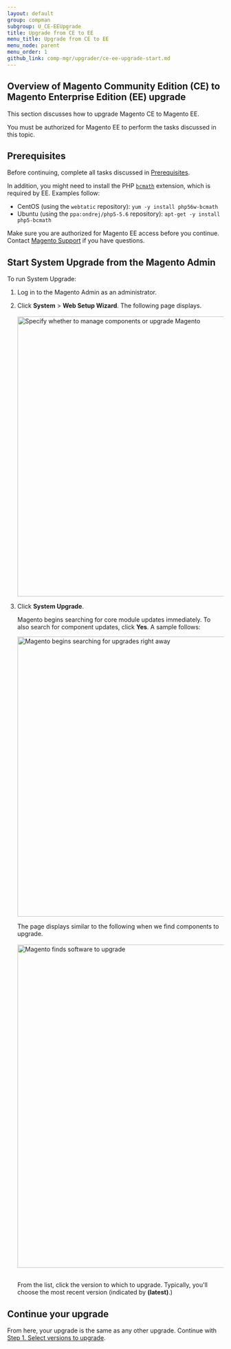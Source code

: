 ```yaml
---
layout: default 
group: compman
subgroup: U_CE-EEUpgrade
title: Upgrade from CE to EE
menu_title: Upgrade from CE to EE
menu_node: parent
menu_order: 1
github_link: comp-mgr/upgrader/ce-ee-upgrade-start.md
---
```


<h2 id="compman-overview">Overview of Magento Community Edition (CE) to Magento Enterprise Edition (EE) upgrade</h2>
This section discusses how to upgrade Magento CE to Magento EE.

<div class="bs-callout bs-callout-info" id="info">
	<p>You must be authorized for Magento EE to perform the tasks discussed in this topic.</p>
</div>

<h2 id="compman-prereq">Prerequisites</h2>
Before continuing, complete all tasks discussed in <a href="{{ site.gdeurl }}comp-mgr/prereq/prereq_compman.html">Prerequisites</a>.

In addition, you might need to install the PHP <a href="http://php.net/manual/en/book.bc.php" target="_blank">`bcmath`</a> extension, which is required by EE. Examples follow:

*	CentOS (using the `webtatic` repository): `yum -y install php56w-bcmath`
*	Ubuntu (using the `ppa:ondrej/php5-5.6` repository): `apt-get -y install php5-bcmath`

<div class="bs-callout bs-callout-info" id="info">
	<p>Make sure you are authorized for Magento EE access before you continue. Contact <a href="http://support.magentocommerce.com" target="_blank">Magento Support</a> if you have questions.</p>
</div>

<h2 id="compman-access">Start System Upgrade from the Magento Admin</h2>
To run System Upgrade:

1.	Log in to the Magento Admin as an administrator.
2.	Click **System** > **Web Setup Wizard**.
	The following page displays.<br><br>
	<img src="{{ site.baseurl }}common/images/cman_upgr_initial.png" width="650px" alt="Specify whether to manage components or upgrade Magento">
3.	Click **System Upgrade**.

	Magento begins searching for core module updates immediately. To also search for component updates, click **Yes**. A sample follows:

	<img src="{{ site.baseurl }}common/images/upgr_initial-pg.png" width="650px" alt="Magento begins searching for upgrades right away">

	The page displays similar to the following when we find components to upgrade.<br><br>
	<img src="{{ site.baseurl }}common/images/upgr-ee-version-list.png" width="750px" alt="Magento finds software to upgrade"><br><br>

	From the list, click the version to which to upgrade. Typically, you'll choose the most recent version (indicated by **(latest)**.)

<h2 id="ce-ee-continue">Continue your upgrade</h2>
From here, your upgrade is the same as any other upgrade. Continue with <a href="{{ site.gdeurl }}comp-mgr/upgrader/upgrade-main-pg.html">Step 1. Select versions to upgrade</a>.

